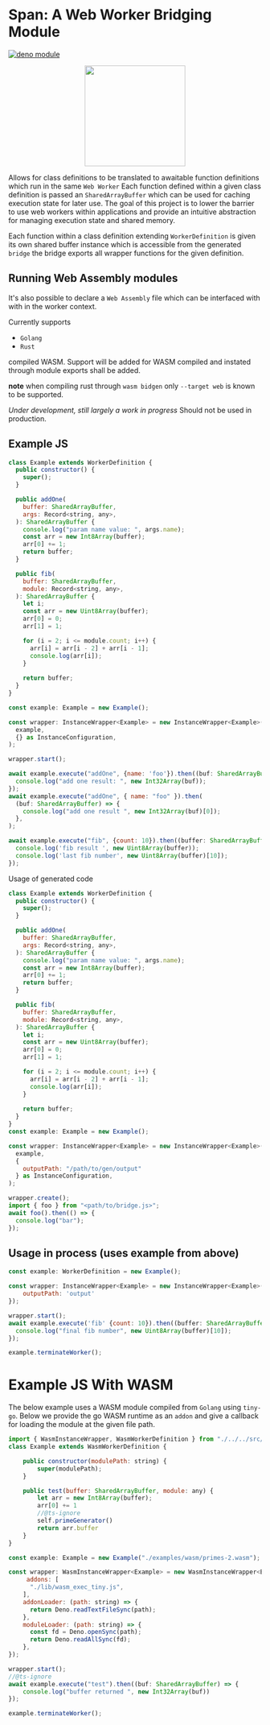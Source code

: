 # Span: A Web Worker Bridging Module
[![deno module](https://shield.deno.dev/x/span)](https://deno.land/x/span)
<p align="center">
  <img width="200px" height="200px" src="https://github.com/joshLong145/DenoWebWorkerBridge/blob/master/images/worker-friend.png?raw=true" />
</p>

Allows for class definitions to be translated to awaitable function definitions
which run in the same `Web Worker` Each function defined within a given class
definition is passed an `SharedArrayBuffer` which can be used for caching
execution state for later use. The goal of this project is to lower the barrier
to use web workers within applications and provide an intuitive abstraction for
managing execution state and shared memory.

Each function within a class definition extending `WorkerDefinition` is given
its own shared buffer instance which is accessible from the generated `bridge`
the bridge exports all wrapper functions for the given definition.

## Running Web Assembly modules

It's also possible to declare a `Web Assembly` file which can be interfaced with
with in the worker context.

Currently supports

- `Golang`
- `Rust`

compiled WASM. Support will be added for WASM compiled and instated through
module exports shall be added.

**note** when compiling rust through `wasm bidgen` only `--target web` is known
to be supported.

_Under development, still largely a work in progress_ Should not be used in
production.

## Example JS

```javascript
class Example extends WorkerDefinition {
  public constructor() {
    super();
  }

  public addOne(
    buffer: SharedArrayBuffer,
    args: Record<string, any>,
  ): SharedArrayBuffer {
    console.log("param name value: ", args.name);
    const arr = new Int8Array(buffer);
    arr[0] += 1;
    return buffer;
  }

  public fib(
    buffer: SharedArrayBuffer,
    module: Record<string, any>,
  ): SharedArrayBuffer {
    let i;
    const arr = new Uint8Array(buffer);
    arr[0] = 0;
    arr[1] = 1;

    for (i = 2; i <= module.count; i++) {
      arr[i] = arr[i - 2] + arr[i - 1];
      console.log(arr[i]);
    }
    
    return buffer;
  }
}

const example: Example = new Example();

const wrapper: InstanceWrapper<Example> = new InstanceWrapper<Example>(
  example,
  {} as InstanceConfiguration,
);

wrapper.start();

await example.execute("addOne", {name: 'foo'}).then((buf: SharedArrayBuffer) => {
  console.log("add one result: ", new Int32Array(buf));
});
await example.execute("addOne", { name: "foo" }).then(
  (buf: SharedArrayBuffer) => {
    console.log("add one result ", new Int32Array(buf)[0]);
  },
);

await example.execute("fib", {count: 10}).then((buffer: SharedArrayBuffer) => {
  console.log('fib result ', new Uint8Array(buffer));
  console.log('last fib number', new Uint8Array(buffer)[10]);
});
```

Usage of generated code

```javascript
class Example extends WorkerDefinition {
  public constructor() {
    super();
  }

  public addOne(
    buffer: SharedArrayBuffer,
    args: Record<string, any>,
  ): SharedArrayBuffer {
    console.log("param name value: ", args.name);
    const arr = new Int8Array(buffer);
    arr[0] += 1;
    return buffer;
  }

  public fib(
    buffer: SharedArrayBuffer,
    module: Record<string, any>,
  ): SharedArrayBuffer {
    let i;
    const arr = new Uint8Array(buffer);
    arr[0] = 0;
    arr[1] = 1;

    for (i = 2; i <= module.count; i++) {
      arr[i] = arr[i - 2] + arr[i - 1];
      console.log(arr[i]);
    }
    
    return buffer;
  }
}
const example: Example = new Example();

const wrapper: InstanceWrapper<Example> = new InstanceWrapper<Example>(
  example,
  {
    outputPath: "/path/to/gen/output"
  } as InstanceConfiguration,
);

wrapper.create();
import { foo } from "<path/to/bridge.js>";
await foo().then(() => {
  console.log("bar");
});
```

## Usage in process (uses example from above)

```javascript
const example: WorkerDefinition = new Example();

const wrapper: InstanceWrapper<Example> = new InstanceWrapper<Example>(example, {
    outputPath: 'output'
});

wrapper.start();
await example.execute('fib' {count: 10}).then((buffer: SharedArrayBuffer) => {
  console.log("final fib number", new Uint8Array(buffer)[10]);
});

example.terminateWorker();
```

# Example JS With WASM

The below example uses a WASM module compiled from `Golang` using `tiny-go`.
Below we provide the go WASM runtime as an `addon` and give a callback for
loading the module at the given file path.

```javascript
import { WasmInstanceWrapper, WasmWorkerDefinition } from "./../../src/mod.ts";
class Example extends WasmWorkerDefinition {

    public constructor(modulePath: string) {
        super(modulePath);
    }

    public test(buffer: SharedArrayBuffer, module: any) {
        let arr = new Int8Array(buffer);
        arr[0] += 1
        //@ts-ignore
        self.primeGenerator()
        return arr.buffer
    }
}

const example: Example = new Example("./examples/wasm/primes-2.wasm");

const wrapper: WasmInstanceWrapper<Example> = new WasmInstanceWrapper<Example>(example, {
     addons: [
      "./lib/wasm_exec_tiny.js",
    ],
    addonLoader: (path: string) => {
      return Deno.readTextFileSync(path);
    },
    moduleLoader: (path: string) => {
      const fd = Deno.openSync(path);
      return Deno.readAllSync(fd);
    },
});

wrapper.start();
//@ts-ignore
await example.execute("test").then((buf: SharedArrayBuffer) => {
    console.log("buffer returned ", new Int32Array(buf))
});

example.terminateWorker();
```
